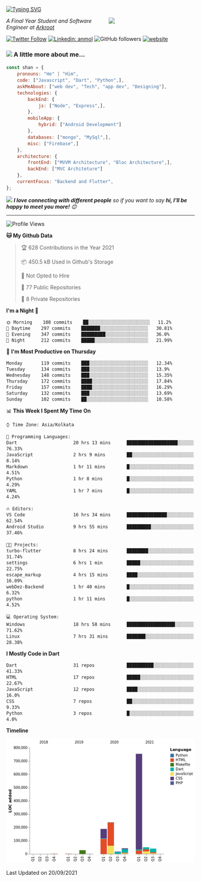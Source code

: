 <!-- <h2>नमस्ते (Namaste)🙏🏻, I'm Shan Shaji! <img src="https://media.giphy.com/media/12oufCB0MyZ1Go/giphy.gif" width="50"></h2> -->
[![Typing SVG](https://readme-typing-svg.herokuapp.com?lines=Hey%2C+I'm+Shan;I+am+a+Full+Stack+Developer)](https://git.io/typing-svg)

<img align='right' src="https://media.giphy.com/media/M9gbBd9nbDrOTu1Mqx/giphy.gif" width="230">
<p><em>A Final Year Student and Software Engineer at <a href="http://www.arkroot.com/">Arkroot</a>
</em></p>

[![Twitter Follow](https://img.shields.io/twitter/follow/shan__shaji?style=flat)](https://twitter.com/intent/follow?screen_name=shan__shaji)
[![Linkedin: anmol](https://img.shields.io/badge/shan-shaji?style=flat-square&logo=Linkedin&logoColor=white&link=https://www.linkedin.com/in/shan-shaji/)](https://www.linkedin.com/in/shan-shaji/)
![GitHub followers](https://img.shields.io/github/followers/shan-shaji?label=Follow&style=social)
[![website](https://img.shields.io/badge/Website-46a2f1.svg?&style=flat-square&logo=Google-Chrome&logoColor=white&link=http://shan-shaji.github.io/)](http://shan-shaji.github.io/)



### <img src="https://media.giphy.com/media/VgCDAzcKvsR6OM0uWg/giphy.gif" width="50"> A little more about me...  

```javascript
const shan = {
    pronouns: "He" | "Him",
    code: ["Javascript", "Dart", "Python",],
    askMeAbout: ["web dev", "Tech", "app dev", "Designing"],
    technologies: {
        backEnd: {
            js: ["Node", "Express",],
        },
        mobileApp: {
            hybrid: ["Android Development"]
        },
        databases: ["mongo", "MySql",],
        misc: ["Firebase",]
    },
    architecture: {
        frontEnd: ["MVVM Architecture", "Bloc Architecture",],
        backEnd: ["MVC Architeture"]
    },
    currentFocus: "Backend and Flutter",
};
```

<img src="https://media.giphy.com/media/LnQjpWaON8nhr21vNW/giphy.gif" width="60"> <em><b>I love connecting with different people</b> so if you want to say <b>hi, I'll be happy to meet you more!</b> 😊</em>

---
<!--START_SECTION:waka-->
![Profile Views](http://img.shields.io/badge/Profile%20Views-62-blue)

**🐱 My Github Data** 

> 🏆 628 Contributions in the Year 2021
 > 
> 📦 450.5 kB Used in Github's Storage 
 > 
> 🚫 Not Opted to Hire
 > 
> 📜 77 Public Repositories 
 > 
> 🔑 8 Private Repositories  
 > 
**I'm a Night 🦉** 

```text
🌞 Morning    108 commits    ██░░░░░░░░░░░░░░░░░░░░░░░   11.2% 
🌆 Daytime    297 commits    ███████░░░░░░░░░░░░░░░░░░   30.81% 
🌃 Evening    347 commits    █████████░░░░░░░░░░░░░░░░   36.0% 
🌙 Night      212 commits    █████░░░░░░░░░░░░░░░░░░░░   21.99%

```
📅 **I'm Most Productive on Thursday** 

```text
Monday       119 commits    ███░░░░░░░░░░░░░░░░░░░░░░   12.34% 
Tuesday      134 commits    ███░░░░░░░░░░░░░░░░░░░░░░   13.9% 
Wednesday    148 commits    ███░░░░░░░░░░░░░░░░░░░░░░   15.35% 
Thursday     172 commits    ████░░░░░░░░░░░░░░░░░░░░░   17.84% 
Friday       157 commits    ████░░░░░░░░░░░░░░░░░░░░░   16.29% 
Saturday     132 commits    ███░░░░░░░░░░░░░░░░░░░░░░   13.69% 
Sunday       102 commits    ██░░░░░░░░░░░░░░░░░░░░░░░   10.58%

```


📊 **This Week I Spent My Time On** 

```text
⌚︎ Time Zone: Asia/Kolkata

💬 Programming Languages: 
Dart                     20 hrs 13 mins      ███████████████████░░░░░░   76.33% 
JavaScript               2 hrs 9 mins        ██░░░░░░░░░░░░░░░░░░░░░░░   8.14% 
Markdown                 1 hr 11 mins        █░░░░░░░░░░░░░░░░░░░░░░░░   4.51% 
Python                   1 hr 8 mins         █░░░░░░░░░░░░░░░░░░░░░░░░   4.29% 
YAML                     1 hr 7 mins         █░░░░░░░░░░░░░░░░░░░░░░░░   4.24%

🔥 Editors: 
VS Code                  16 hrs 34 mins      ███████████████░░░░░░░░░░   62.54% 
Android Studio           9 hrs 55 mins       █████████░░░░░░░░░░░░░░░░   37.46%

🐱‍💻 Projects: 
turbo-flutter            8 hrs 24 mins       ████████░░░░░░░░░░░░░░░░░   31.74% 
settings                 6 hrs 1 min         █████░░░░░░░░░░░░░░░░░░░░   22.75% 
escape_markup            4 hrs 15 mins       ████░░░░░░░░░░░░░░░░░░░░░   16.09% 
webDez-Backend           1 hr 40 mins        █░░░░░░░░░░░░░░░░░░░░░░░░   6.32% 
python                   1 hr 11 mins        █░░░░░░░░░░░░░░░░░░░░░░░░   4.52%

💻 Operating System: 
Windows                  18 hrs 58 mins      ██████████████████░░░░░░░   71.62% 
Linux                    7 hrs 31 mins       ███████░░░░░░░░░░░░░░░░░░   28.38%

```

**I Mostly Code in Dart** 

```text
Dart                     31 repos            ██████████░░░░░░░░░░░░░░░   41.33% 
HTML                     17 repos            █████░░░░░░░░░░░░░░░░░░░░   22.67% 
JavaScript               12 repos            ████░░░░░░░░░░░░░░░░░░░░░   16.0% 
CSS                      7 repos             ██░░░░░░░░░░░░░░░░░░░░░░░   9.33% 
Python                   3 repos             █░░░░░░░░░░░░░░░░░░░░░░░░   4.0%

```


**Timeline**

![Chart not found](https://raw.githubusercontent.com/shan-shaji/shan-shaji/master/charts/bar_graph.png) 


 Last Updated on 20/09/2021
<!--END_SECTION:waka-->

